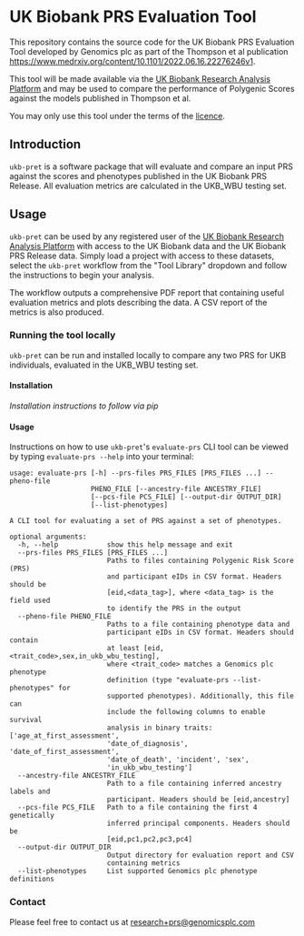 # UK Biobank PRS Evaluation Tool

This repository contains the source code for the UK Biobank PRS Evaluation Tool developed by Genomics plc as part of
the Thompson et al publication https://www.medrxiv.org/content/10.1101/2022.06.16.22276246v1.

This tool will be made available via the [UK Biobank Research Analysis Platform](https://www.ukbiobank.ac.uk/enable-your-research/research-analysis-platform)
and may be used to compare the performance of Polygenic Scores against the models published in Thompson et al.

You may only use this tool under the terms of the [licence](LICENCE).

## Introduction

`ukb-pret` is a software package that will evaluate and compare an input PRS against the scores and phenotypes 
published in the UK Biobank PRS Release. All evaluation metrics are calculated in the UKB_WBU testing set.


## Usage

`ukb-pret` can be used by any registered user of the 
[UK Biobank Research Analysis Platform](https://www.ukbiobank.ac.uk/enable-your-research/research-analysis-platform) 
with access to the UK Biobank data and the UK Biobank PRS Release data. Simply load a project with access to these datasets, 
select the `ukb-pret` workflow from the "Tool Library" dropdown and follow the instructions to begin your analysis.

The workflow outputs a comprehensive PDF report that containing useful evaluation metrics and
plots describing the data. A CSV report of the metrics is also produced. 

### Running the tool locally

`ukb-pret` can be run and installed locally to compare any two PRS for UKB individuals, evaluated in the UKB_WBU 
testing set. 

#### Installation 

_Installation instructions to follow via pip_

#### Usage

Instructions on how to use `ukb-pret`'s `evaluate-prs` CLI tool can be viewed by typing `evaluate-prs --help` 
into your terminal: 

```
usage: evaluate-prs [-h] --prs-files PRS_FILES [PRS_FILES ...] --pheno-file
                    PHENO_FILE [--ancestry-file ANCESTRY_FILE]
                    [--pcs-file PCS_FILE] [--output-dir OUTPUT_DIR]
                    [--list-phenotypes]

A CLI tool for evaluating a set of PRS against a set of phenotypes.

optional arguments:
  -h, --help            show this help message and exit
  --prs-files PRS_FILES [PRS_FILES ...]
                        Paths to files containing Polygenic Risk Score (PRS)
                        and participant eIDs in CSV format. Headers should be
                        [eid,<data_tag>], where <data_tag> is the field used
                        to identify the PRS in the output
  --pheno-file PHENO_FILE
                        Paths to a file containing phenotype data and
                        participant eIDs in CSV format. Headers should contain
                        at least [eid,<trait_code>,sex,in_ukb_wbu_testing],
                        where <trait_code> matches a Genomics plc phenotype
                        definition (type "evaluate-prs --list-phenotypes" for
                        supported phenotypes). Additionally, this file can
                        include the following columns to enable survival
                        analysis in binary traits: ['age_at_first_assessment',
                        'date_of_diagnosis', 'date_of_first_assessment',
                        'date_of_death', 'incident', 'sex',
                        'in_ukb_wbu_testing']
  --ancestry-file ANCESTRY_FILE
                        Path to a file containing inferred ancestry labels and
                        participant. Headers should be [eid,ancestry]
  --pcs-file PCS_FILE   Path to a file containing the first 4 genetically
                        inferred principal components. Headers should be
                        [eid,pc1,pc2,pc3,pc4]
  --output-dir OUTPUT_DIR
                        Output directory for evaluation report and CSV
                        containing metrics
  --list-phenotypes     List supported Genomics plc phenotype definitions
```

### Contact

Please feel free to contact us at research+prs@genomicsplc.com
